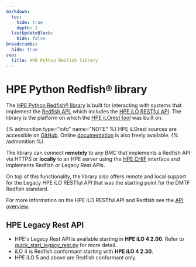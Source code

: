 ```yaml
---
markdown:
  toc:
    hide: true
    depth: 3
  lastUpdateBlock:
    hide: false
breadcrumbs:
  hide: true
seo:
  title: HPE Python Redfish library
---
```


<!--
Original doc sources: https://github.com/HewlettPackard/python-ilorest-library/tree/master/docs
Original rendered doc: https://hewlettpackard.github.io/python-ilorest-library/API-Overview.html 
-->

# HPE Python Redfish® library

The <a href="https://github.com/HewlettPackard/python-ilorest-library" target="_blank">HPE Python Redfish® library</a>
is built for interacting with systems that implement the
<a href="https://redfish.dmtf.org/" target="_blank">Redfish API</a>,
which includes the [HPE iLO RESTful API](/docs).
The library is the platform on which the
[HPE iLOrest tool](/docs/redfishclients/ilorest-userguide/) was built on.

{% admonition type="info" name="NOTE" %}
HPE iLOrest sources are accessible on <a href="https://github.com/HewlettPackard/python-redfish-utility" target="_blank">GitHub</a>.
Online [documentation](/docs/redfishclients/ilorest-userguide)
is also freely available.
{% /admonition %}

The library can connect **remotely** to any
BMC that implements a Redfish API via HTTPS or
**locally** to an HPE server using the
[HPE CHIF](/docs/etc/glossaryterms/) interface and implements
Redfish or Legacy Rest APIs.

On top of this functionality, the library also offers remote
and local support for the Legacy HPE iLO RESTful API that was the
starting point for the DMTF Redfish standard.

For more information on the HPE iLO RESTful API and Redfish
see the [API overview](/docs/redfishservices).

## HPE Legacy Rest API

- HPE's Legacy Rest API is available starting in
  **HPE iLO 4 2.00**. Refer to
  <a href="https://github.com/HewlettPackard/python-ilorest-library/blob/master/examples/quickstart_legacy_rest.py" target="_blank">quick\_start\_legacy_rest.py</a>
  for more detail.
- iLO 4 is Redfish conformant starting with **HPE iLO 4 2.30**.
- HPE iLO 5 and above are Redfish conformant only.
